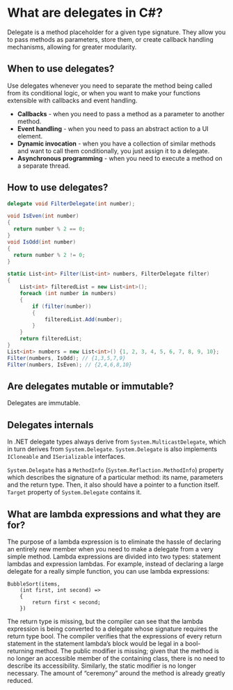 # What are delegates in C#?
Delegate is a method placeholder for a given type signature. They allow you to pass methods as parameters, store them, or create callback handling mechanisms, allowing for greater modularity.
## When to use delegates?
Use delegates whenever you need to separate the method being called from its conditional logic, or when you want to make your functions extensible with callbacks and event handling.
- **Callbacks** - when you need to pass a method as a parameter to another method.
- **Event handling** - when you need to pass an abstract action to a UI element.
- **Dynamic invocation** - when you have a collection of similar methods and want to call them conditionally, you just assign it to a delegate.
- **Asynchronous programming** - when you need to execute a method on a separate thread.

## How to use delegates?
```c#
delegate void FilterDelegate(int number);

void IsEven(int number)
{
  return number % 2 == 0;
}
void IsOdd(int number)
{
  return number % 2 != 0;
}

static List<int> Filter(List<int> numbers, FilterDelegate filter)
{
    List<int> filteredList = new List<int>();
    foreach (int number in numbers)
    {
        if (filter(number))
        {
            filteredList.Add(number);
        }
    }
    return filteredList;
}
List<int> numbers = new List<int>() {1, 2, 3, 4, 5, 6, 7, 8, 9, 10};
Filter(numbers, IsOdd); // {1,3,5,7,9}
Filter(numbers, IsEven); // {2,4,6,8,10}
```

## Are delegates mutable or immutable?
Delegates are immutable.

## Delegates internals
In .NET delegate types always derive from `System.MulticastDelegate`, which in turn derives from `System.Delegate`. `System.Delegate` is also implements `ICloneable` and `ISerializable` interfaces.

`System.Delegate` has a `MethodInfo` (`System.Reflaction.MethodInfo`) property which describes the signature of a particular method: its name, parameters and the return type. Then, it also should have a pointer to a function itself. `Target` property of `System.Delegate` contains it.

## What are lambda expressions and what they are for?
The purpose of a lambda expression is to eliminate the hassle of declaring an entirely new member when you need to make a delegate from a very simple method. Lambda expressions are divided into two types: statement lambdas and expression lambdas.
For example, instead of declaring a large delegate for a really simple function, you can use lambda expressions:
```
BubbleSort(items,
    (int first, int second) =>
    {
        return first < second;
    })
```
The return type is missing, but the compiler can see that the lambda expression is being converted to a delegate whose signature requires the return type bool. The compiler verifies that the expressions of every return statement in the statement lambda’s block would be legal in a bool-returning method. The public modifier is missing; given that the method is no longer an accessible member of the containing class, there is no need to describe its accessibility. Similarly, the static modifier is no longer necessary. The amount of “ceremony” around the method is already greatly reduced.


